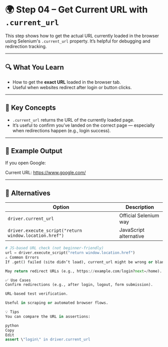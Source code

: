 # 🌍 Step 04 – Get Current URL with `.current_url`

This step shows how to get the actual URL currently loaded in the browser using Selenium's `.current_url` property. It’s helpful for debugging and redirection tracking.

---

## 🔍 What You Learn

- How to get the **exact URL** loaded in the browser tab.
- Useful when websites redirect after login or button clicks.

---

## 🧠 Key Concepts

- `.current_url` returns the URL of the currently loaded page.
- It’s useful to confirm you’ve landed on the correct page — especially when redirections happen (e.g., login success).

---

## 🧪 Example Output

If you open Google:

Current URL: https://www.google.com/

---

## 🔁 Alternatives

| Option | Description |
|--------|-------------|
| `driver.current_url` | Official Selenium way |
| `driver.execute_script("return window.location.href")` | JavaScript alternative |

```python
# JS-based URL check (not beginner-friendly)
url = driver.execute_script("return window.location.href")
⚠️ Common Errors
If .get() failed (site didn’t load), current_url might be wrong or blank.

May return redirect URLs (e.g., https://example.com/login?next=/home).

✅ Use Cases
Confirm redirections (e.g., after login, logout, form submission).

URL-based test verification.

Useful in scraping or automated browser flows.

💡 Tips
You can compare the URL in assertions:

python
Copy
Edit
assert \"login\" in driver.current_url
